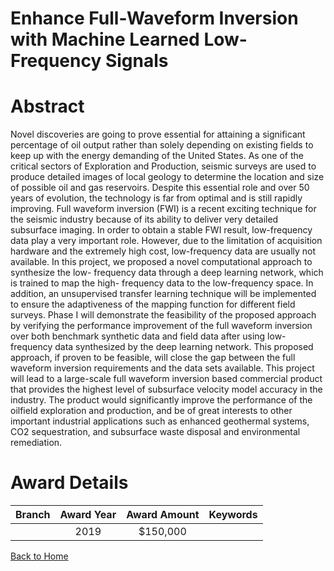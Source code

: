 
Enhance Full-Waveform Inversion with Machine Learned Low-Frequency Signals
==========================================================================

# Abstract


Novel discoveries are going to prove essential for attaining a significant percentage of oil output rather than solely depending on existing fields to keep up with the energy demanding of the United States. As one of the critical sectors of Exploration and Production, seismic surveys are used to produce detailed images of local geology to determine the location and size of possible oil and gas reservoirs. Despite this essential role and over 50 years of evolution, the technology is far from optimal and is still rapidly improving. Full waveform inversion (FWI) is a recent exciting technique for the seismic industry because of its ability to deliver very detailed subsurface imaging. In order to obtain a stable FWI result, low-frequency data play a very important role. However, due to the limitation of acquisition hardware and the extremely high cost, low-frequency data are usually not available. In this project, we proposed a novel computational approach to synthesize the low- frequency data through a deep learning network, which is trained to map the high- frequency data to the low-frequency space. In addition, an unsupervised transfer learning technique will be implemented to ensure the adaptiveness of the mapping function for different field surveys. Phase I will demonstrate the feasibility of the proposed approach by verifying the performance improvement of the full waveform inversion over both benchmark synthetic data and field data after using low-frequency data synthesized by the deep learning network. This proposed approach, if proven to be feasible, will close the gap between the full waveform inversion requirements and the data sets available. This project will lead to a large-scale full waveform inversion based commercial product that provides the highest level of subsurface velocity model accuracy in the industry. The product would significantly improve the performance of the oilfield exploration and production, and be of great interests to other important industrial applications such as enhanced geothermal systems, CO2 sequestration, and subsurface waste disposal and environmental remediation.  

# Award Details

|Branch|Award Year|Award Amount|Keywords|
| :---: | :---: | :---: | :---: |
||2019|$150,000||
  
  


[Back to Home](https://github.com/chrischow/dod_sbir_awards/Reports/CC/#762)